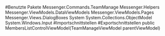 #Benutzte Pakete
Messenger.Commands.TeamManage
Messenger.Helpers
Messenger.ViewModels.DataViewModels
Messenger.ViewModels.Pages
Messenger.Views.DialogBoxes
System
System.Collections.ObjectModel
System.Windows.Input
#Importschnittstellen
#Exportschnittstellen
public MembersListControlViewModel(TeamManageViewModel parentViewModel)
